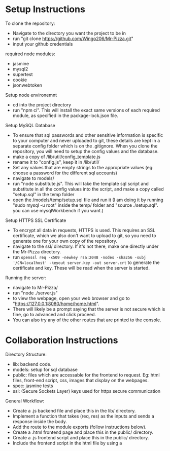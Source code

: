 # Setup Instructions

To clone the repository:
- Navigate to the directory you want the project to be in
- run "git clone https://github.com/Wingo206/Mr-Pizza.git"
- input your github credentials

required node modules:
- jasmine
- mysql2
- supertest
- cookie
- jsonwebtoken

Setup node environemnt
- cd into the project directory
- run "npm ci". This will install the exact same versions of each required module, as specified in the package-lock.json file.
<!-- - run unit tests to ensure everything is working (npm test) -->

Setup MySQL Database
- To ensure that sql passwords and other sensitive information is specific to your computer and never uploaded to git, these details are kept in a separate config folder which is on the .gitignore. When you clone the repository, you will need to setup the config values and the database.
- make a copy of /lib/util/config_template.js
- rename it to "config.js", keep it in /lib/util/
- Set any values that are empty strings to the appropriate values (eg: choose a password for the different sql accounts)
- navigate to models/
- run "node substitute.js". This will take the template sql script and substitute in all the config values into the script, and make a copy called "setup.sql" in the temp folder
- open the /models/temp/setup.sql file and run it (I am doing it by running "sudo mysql -u root" inside the temp/ folder and "source ./setup.sql". you can use mysqlWorkbench if you want.)

Setup HTTPS SSL Certificate
- To encrypt all data in requests, HTTPS is used. This requires an SSL certificate, which we also don't want to upload to git, so you need to generate one for your own copy of the repository.
- navigate to the ssl/ directory. If it's not there, make one directly under the Mr-Pizza directory.
- run ```openssl req -x509 -newkey rsa:2048 -nodes -sha256 -subj '/CN=localhost' -keyout server.key -out server.crt``` to generate the certificate and key. These will be read when the server is started.

Running the server:
- navigate to Mr-Pizza/
- run "node ./server.js"
- to view the webpage, open your web browser and go to "https://127.0.0.1:8080/home/home.html".
- There will likely be a prompt saying that the server is not secure which is fine, go to advanced and click proceed.
- You can also try any of the other routes that are printed to the console.

# Collaboration Instructions
Directory Structure:
- lib: backend code.
- models: setup for sql database
- public: files which are accessable for the frontend to request. Eg: html files, front-end script, css, images that display on the webpages.
- spec: jasmine tests
- ssl: (Secure Sockets Layer) keys used for https secure communication

General Workflow:
- Create a .js backend file and place this in the lib/ directory.
- Implement a function that takes (req, res) as the inputs and sends a response inside the body.
- Add the route to the module exports (follow instructions below).
- Create a .html frontend page and place this in the public/ directory.
- Create a .js frontend script and place this in the public/ directory.
- Include the frontend script in the html file by using a <script src = "..."> tag.
- Add frontend code that will send a request to your Api route using fetch when desired (eg: on load, clicking a button)
- Example workflow: exampleApi.js, example.html, examplePublicScript.js.
- Calling Apis using fetch example: customerLoginScript.js

routing:
- api routes eg: "/stores/72/delete" -> routes to a function being run
- public file routes eg: "/html/test.html" -> routes to a file in the public folder
- *anything that is put into "/public/" will be automatically given a route, relative to /Mr-Pizza/public/*

To add a route:
- **check the example in /lib/exampleApi.js**
- Within a file in the lib/ directory:
- add the the exports the routes property, which is a list of JSON objects with the following properties:
    - method (GET, POST, etc)
    - path (eg: "/stores", "/delivery/123")
        - can be either a string (exact match), or a regex (use for when an input is added to the url, like "/delivery/123")
    - handler (async function/lambda with inputs (req, res))

Enforce Authorization:
- Wrap your handler with handleAuth to ensure that the request has a valid authorization cookie before running your handler.
    - example: authApi.js, /loggedInTest route.
- If you want to require authorization for a public/ file, then add the route of the file and the required authorization in the publicRouter.js file (See example: authProtectedExample.html).

How to use git:
- This is assuming you are using git on the command line, but you can use the vscode sidebar if you would like instead of typing the commands. 
- You start with cloning a repository from an online source or creating a new one, which makes a local copy of the project on your computer.
- Before making changes, you should use ```git fetch``` to get any new changes that other people have committed.
- When you make changes on your computer, these changes are only for you, and you can continue to change things until you have something that is in a good state that doesn't break anything else.
- When you want to upload your changes, you can create a commit. Use the gui on vscode, or follow the command-line instructions below:
- First, you need to designate which files you want to include in the commit. Use ```git status``` to see what files you've changed, then use ```git add filepath``` to add one file or ```git add -A``` to add all. If you run git status again you will see that your files are now staged to be committed.
- Once you add the files to the staging area, then you can create a commit by running ```git commit -m "insert commit message here"```. Make sure to include an appropriate commit message.
- Now, the changes are committed on your local copy of the repository.
- Lastly, run ```git push``` to upload your changes to the remote repository.

Branches
- When two people try to create a commit that edits the same lines of a file, this creates a "merge conflict". We will eventually need to resolve these, but it is much easier for each group to develop their features on their own branches, and then once they are ready then we can merge that branch with main.
- to view the branches, you can go to the github website, and select the dropdown at the top left. You can also view local branches by using ```git branch```.
- To create a branch, run ```git branch nameOfBranch```.
- Next, you need to switch to the branch by running ```git checkout nameOfBranch```. If you run ```git status```, you should see that you are on the branch that you switched to.
- Now when you create commits, they will be committed to the branch you are currently on.
- If you made changes on one branch and you realize that you wanted to put them on another branch, you can do ```git stash```, then checkout, then ```git stash pop``, and then commit as usual.

Merging
- To merge your branch with main, start by being on your branch, and then run ```git fetch``` and then ```git merge main```. This will add the changes that were made to main into your branch.
- Next, go to the github website, branches, and then on your branch click "Create Pull Request".


# TODO
framework:
- database permissions for each table
- utilities to extract parameters from the path when matched with regex
- unit testability for loading routes (low prio)
- path redirects (low prio)

# Mr Pizza
pages:
- 
